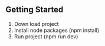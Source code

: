 ## Getting Started
1. Down load project
2. Install node packages (npm install)
3. Run project (npm run dev)
